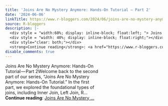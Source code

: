 ```yaml
---
title: 'Joins Are No Mystery Anymore: Hands-On Tutorial — Part 2'
date: '2024-06-06'
linkTitle: https://www.r-bloggers.com/2024/06/joins-are-no-mystery-anymore-hands-on-tutorial%e2%80%8a-%e2%80%8apart-2/
source: R-bloggers
description: |-
  <div style = "width:60%; display: inline-block; float:left; "> Joins Are No Mystery Anymore: Hands-On Tutorial — Part 2Welcome back to the second part of our series, “Joins Are No Mystery Anymore: Hands-On Tutorial.” In the first part, we explored the foundational types of joins, including Inner Join, Left Join, R...</div>
  <div style = "width: 40%; display: inline-block; float:right;"></div>
  <div style="clear: both;"></div>
  <strong>Continue reading</strong>: <a href="https://www.r-bloggers.com/2024/06/joins-are-no-mystery-anymore-hands-on-tutorial%e2%80%8a-%e2%80%8apart-2/">Joins Are No Mystery  ...
disable_comments: true
---
```

<div style = "width:60%; display: inline-block; float:left; "> Joins Are No Mystery Anymore: Hands-On Tutorial — Part 2Welcome back to the second part of our series, “Joins Are No Mystery Anymore: Hands-On Tutorial.” In the first part, we explored the foundational types of joins, including Inner Join, Left Join, R...</div>
<div style = "width: 40%; display: inline-block; float:right;"></div>
<div style="clear: both;"></div>
<strong>Continue reading</strong>: <a href="https://www.r-bloggers.com/2024/06/joins-are-no-mystery-anymore-hands-on-tutorial%e2%80%8a-%e2%80%8apart-2/">Joins Are No Mystery  ...